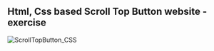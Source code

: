 Html, Css based Scroll Top Button website - exercise
---

![ScrollTopButton_CSS](https://github.com/r4nd3l/ScrollTopButton_CSS/blob/master/img/sample.gif)
